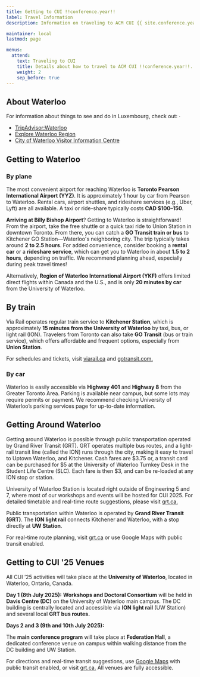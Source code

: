 ```yaml
---
title: Getting to CUI !!conference.year!!
label: Travel Information
description: Information on traveling to ACM CUI {{ site.conference.year }} in-person.

maintainer: local
lastmod: page

menus:
  attend:
    text: Traveling to CUI
    title: Details about how to travel to ACM CUI !!conference.year!!.
    weight: 2
    sep_before: true
---
```


## About Waterloo

For information about things to see and do in Luxembourg, check out: ·
* [TripAdvisor:Waterloo](https://www.tripadvisor.ca/Tourism-g181736-Waterloo_Region_of_Waterloo_Ontario-Vacations.html)
* [Explore Waterloo Region](https://explorewaterloo.ca/)
* [City of Waterloo Visitor Information Centre](https://www.waterloo.ca/en/things-to-do/visitor-centre.aspx)

## Getting to Waterloo

### By plane

The most convenient airport for reaching Waterloo is **Toronto Pearson International Airport (YYZ)**. It is approximately 1 hour by car from Pearson to Waterloo. Rental cars, airport shuttles, and rideshare services (e.g., Uber, Lyft) are all available. A taxi or ride-share typically costs **CAD $100–150**.

**Arriving at Billy Bishop Airport**? Getting to Waterloo is straightforward! From the airport, take the free shuttle or a quick taxi ride to Union Station in downtown Toronto. From there, you can catch a **GO Transit train or bus** to Kitchener GO Station—Waterloo's neighboring city. The trip typically takes around **2 to 2.5 hours**. For added convenience, consider booking a **rental car** or a **rideshare service**, which can get you to Waterloo in about **1.5 to 2 hours**, depending on traffic. We recommend planning ahead, especially during peak travel times!

Alternatively, **Region of Waterloo International Airport (YKF)** offers limited direct flights within Canada and the U.S., and is only **20 minutes by car** from the University of Waterloo.

## By train

Via Rail operates regular train service to **Kitchener Station**, which is approximately **15 minutes from the University of Waterloo** by taxi, bus, or light rail (ION). Travelers from Toronto can also take **GO Transit** (bus or train service), which offers affordable and frequent options, especially from **Union Station**.

For schedules and tickets, visit [viarail.ca](https://www.viarail.ca/en) and [gotransit.com.](https://www.gotransit.com/en)

### By car

Waterloo is easily accessible via **Highway 401** and **Highway 8** from the Greater Toronto Area. Parking is available near campus, but some lots may require permits or payment. We recommend checking University of Waterloo’s parking services page for up-to-date information.



## Getting Around Waterloo

Getting around Waterloo is possible through public transportation operated by Grand River Transit (GRT). GRT operates multiple bus routes, and a light-rail transit line (called the ION) runs through the city, making it easy to travel to Uptown Waterloo, and Kitchener. Cash fares are $3.75 or, a transit card can be purchased for $5 at the University of Waterloo Turnkey Desk in the Student Life Centre (SLC). Each fare is then $3, and can be re-loaded at any ION stop or station. 

University of Waterloo Station is located right outside of Engineering 5 and 7, where most of our workshops and events will be hosted for CUI 2025.  For detailed timetable and real-time route suggestions, please visit [grt.ca.](https://www.grt.ca/en/index.aspx) 

Public transportation within Waterloo is operated by **Grand River Transit (GRT)**. The **ION light rail** connects Kitchener and Waterloo, with a stop directly at **UW Station**.

For real-time route planning, visit [grt.ca](https://www.grt.ca/en/index.aspx) or use Google Maps with public transit enabled.


## Getting to CUI '25 Venues

All CUI ’25 activities will take place at the **University of Waterloo**, located in Waterloo, Ontario, Canada.

**Day 1 (8th July 2025):** 
**Workshops and Doctoral Consortium** will be held in **Davis Centre (DC)** on the University of Waterloo main campus. The DC building is centrally located and accessible via **ION light rail** (UW Station) and several local **GRT bus routes.**


**Days 2 and 3 (9th and 10th July 2025):** 

The **main conference program** will take place at **Federation Hall**, a dedicated conference venue on campus within walking distance from the DC building and UW Station.

For directions and real-time transit suggestions, use [Google Maps](https://maps.google.com/) with public transit enabled, or visit [grt.ca.](https://www.grt.ca/en/index.aspx) All venues are fully accessible.

